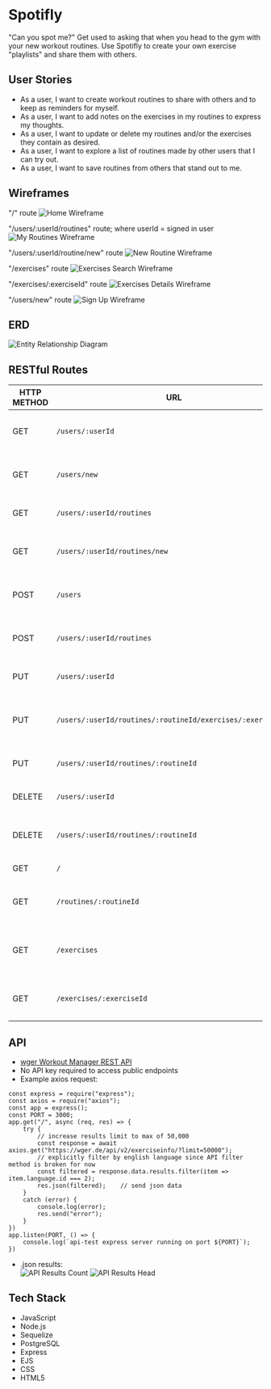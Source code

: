 # Spotifly

"Can you spot me?" Get used to asking that when you head to the gym with your new workout routines. Use Spotifly to create your own exercise "playlists" and share them with others.

## User Stories

* As a user, I want to create workout routines to share with others and to keep as reminders for myself.
* As a user, I want to add notes on the exercises in my routines to express my thoughts.
* As a user, I want to update or delete my routines and/or the exercises they contain as desired.
* As a user, I want to explore a list of routines made by other users that I can try out.
* As a user, I want to save routines from others that stand out to me.

## Wireframes

"/" route
![Home Wireframe](./img/Home-Wireframe.png)

"/users/:userId/routines" route; where userId = signed in user
![My Routines Wireframe](./img/MyRoutines-Wireframe.png)

"/users/:userId/routine/new" route
![New Routine Wireframe](./img/NewRoutine-Wireframe.png)

"/exercises" route
![Exercises Search Wireframe](./img/Exercises-Search-Wireframe.png)

"/exercises/:exerciseId" route
![Exercises Details Wireframe](./img/Exercise-Details-Wireframe.png)

"/users/new" route
![Sign Up Wireframe](./img/SignUp-Wireframe.png)

## ERD

![Entity Relationship Diagram](./img/ERD.png)

## RESTful Routes

| HTTP METHOD | URL              | CRUD    | Response                              |
| ----------- | ---------------- | ------- | ------------------------------------- |
| GET         | `/users/:userId` | READ    | render user details page              |
| GET         | `/users/new` | READ    | render form for user creation             |
| GET         | `/users/:userId/routines` | READ   | render all routines from user |
| GET    | `/users/:userId/routines/new` | READ | render form for routine creation |
| POST        | `/users`         | CREATE  | create new user in database           |
| POST       | `/users/:userId/routines` | CREATE | create new routine in database |
| PUT         | `/users/:userId` | UPDATE  | update user in database               |
| PUT | `/users/:userId/routines/:routineId/exercises/:exercisesId` | UPDATE | update routine's exercise in database |
| PUT | `/users/:userId/routines/:routineId` | UPDATE | update routine in database |
| DELETE      | `/users/:userId` | DESTORY | delete user from database             |
| DELETE | `/users/:userId/routines/:routineId` | DESTORY | delete routine from database |
| GET         | `/` | READ    | render all routines     |
| GET         | `/routines/:routineId` | READ    | render routine details page     |
| GET         | `/exercises` | READ   | render exercises from search result |
| GET         | `/exercises/:exerciseId` | READ    | render exercise details page  |

## API

* [wger Workout Manager REST API](https://wger.de/api/v2/)
* No API key required to access public endpoints
* Example axios request:
```
const express = require("express");
const axios = require("axios");
const app = express();
const PORT = 3000;
app.get("/", async (req, res) => {
    try {
        // increase results limit to max of 50,000
        const response = await axios.get("https://wger.de/api/v2/exerciseinfo/?limit=50000");
        // explicitly filter by english language since API filter method is broken for now
        const filtered = response.data.results.filter(item => item.language.id === 2);
        res.json(filtered);    // send json data
    } 
    catch (error) {
        console.log(error);
        res.send("error");
    }
})
app.listen(PORT, () => {
    console.log(`api-test express server running on port ${PORT}`);
})
```
* .json results:<br>
![API Results Count](./img/API_results_count.png)
![API Results Head](./img/API_results_head.png)

## Tech Stack
* JavaScript
* Node.js
* Sequelize
* PostgreSQL
* Express
* EJS
* CSS
* HTML5
